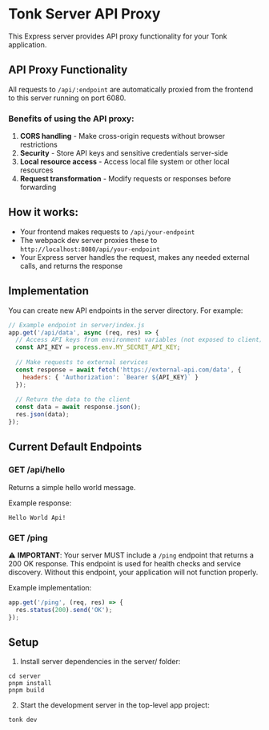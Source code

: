# Tonk Server API Proxy

This Express server provides API proxy functionality for your Tonk application.

## API Proxy Functionality

All requests to `/api/:endpoint` are automatically proxied from the frontend to this server running on port 6080.

### Benefits of using the API proxy:
1. **CORS handling** - Make cross-origin requests without browser restrictions
2. **Security** - Store API keys and sensitive credentials server-side
3. **Local resource access** - Access local file system or other local resources
4. **Request transformation** - Modify requests or responses before forwarding

## How it works:
- Your frontend makes requests to `/api/your-endpoint`
- The webpack dev server proxies these to `http://localhost:8080/api/your-endpoint`
- Your Express server handles the request, makes any needed external calls, and returns the response

## Implementation

You can create new API endpoints in the server directory. For example:

```javascript
// Example endpoint in server/index.js
app.get('/api/data', async (req, res) => {
  // Access API keys from environment variables (not exposed to client)
  const API_KEY = process.env.MY_SECRET_API_KEY;
  
  // Make requests to external services
  const response = await fetch('https://external-api.com/data', {
    headers: { 'Authorization': `Bearer ${API_KEY}` }
  });
  
  // Return the data to the client
  const data = await response.json();
  res.json(data);
});
```

## Current Default Endpoints

### GET /api/hello

Returns a simple hello world message.

Example response:
```
Hello World Api!
```

### GET /ping

⚠️ **IMPORTANT**: Your server MUST include a `/ping` endpoint that returns a 200 OK response. This endpoint is used for health checks and service discovery. Without this endpoint, your application will not function properly.

Example implementation:
```javascript
app.get('/ping', (req, res) => {
  res.status(200).send('OK');
});
```

## Setup

1. Install server dependencies in the server/ folder:
```
cd server
pnpm install
pnpm build
```

2. Start the development server in the top-level app project:
```
tonk dev
```
